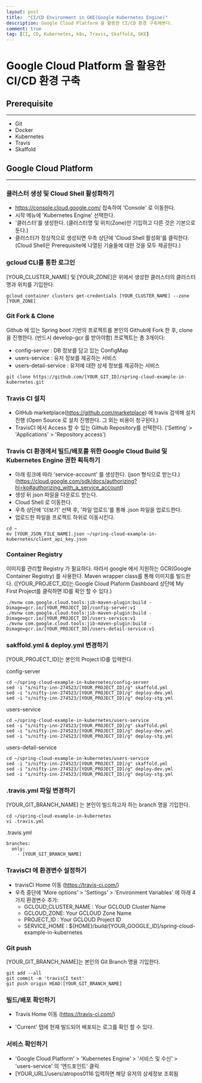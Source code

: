 ```yaml
---
layout: post
title:  "CI/CD Environment in GKE(Google Kubernetes Engine)"
description: Google Cloud Platform 을 활용한 CI/CD 환경 구축해본다.
comment: true
tag: [CI, CD, Kubernetes, k8s, Travis, Skaffold, GKE]
---
```


# Google Cloud Platform 을 활용한 CI/CD 환경 구축

## Prerequisite
---
- Git
- Docker
- Kubernetes
- Travis
- Skaffold

## Google Cloud Platform
---
### 클러스터 생성 및 Cloud Shell 활성화하기
- https://console.cloud.google.com/ 접속하여 'Console' 로 이동한다.
- 시작 메뉴에 'Kubernetes Engine' 선택한다.
- '클러스터'를 생성한다. (클러스터명 및 위치(Zone)만 기입하고 다른 것은 기본으로 둔다.)
- 클러스터가 정상적으로 생성되면 우측 상단에 'Cloud Shell 활성화'를 클릭한다.
  (Cloud Shell은 Prerequisite에 나열된 기술들에 대한 것을 모두 제공한다.)

### gcloud CLI를 통한 로그인
[YOUR_CLUSTER_NAME] 및 [YOUR_ZONE]은 위에서 생성한 클러스터의 클러스터명과 위치를 기입한다.

```
gcloud container clusters get-credentials [YOUR_CLUSTER_NAME] --zone [YOUR_ZONE]
```

### Git Fork & Clone
Github 에 있는 Spring boot 기반의 프로젝트를 본인의 Github에 Fork 한 후, clone 을 진행한다. (반드시 develop-gcr 를 받아야함)
프로젝트는 총 3개이다:
 - config-server : DB 정보를 담고 있는 ConfigMap
 - users-service : 유저 정보를 제공하는 서비스
 - users-detail-service : 유저에 대한 상세 정보를 제공하는 서비스

```
git clone https://github.com/[YOUR_GIT_ID]/spring-cloud-example-in-kubernetes.git
```

### Travis CI 설치
- GitHub marketplace(https://github.com/marketplace) 에 travis 검색해 설치 진행
  (Open Source 로 설치 진행한다. 그 외는 비용이 청구된다.)
- TravisCI 에서 Access 할 수 있는 Github Repository를 선택한다.
  ('Setting' >  'Applications' > 'Repository access')

### Travis CI 환경에서 빌드/배포를 위한 Google Cloud Build 및 Kubernetes Engine 권한 획득하기
- 아래 링크에 따라 'service-account' 를 생성한다. (json 형식으로 받는다.)
  (https://cloud.google.com/sdk/docs/authorizing?hl=ko#authorizing_with_a_service_account)
- 생성 뒤 json 파일을 다운로드 받는다.
- Cloud Shell 로 이동한다.
- 우측 상단에 '더보기' 선택 후, '파일 업로드'를 통해 .json 파일을 업로드한다.
- 업로드한 파일을 프로젝트 하위로 이동시킨다.

```
cd ~
mv [YOUR_JSON_FILE_NAME].json ~/spring-cloud-example-in-kubernetes/client_api_key.json
```

### Container Registry
이미지를 관리할 Registry 가 필요하다. 따라서 google 에서 지원하는 GCR(Google Container Registry) 를 사용한다.
Maven wrapper class를 통해 이미지를 빌드한다.
([YOUR_PROJECT_ID]는 Google Cloud Plaform Dashboard 상단에 My First Project를 클릭하면 ID를 확인 할 수 있다.)

```
./mvnw com.google.cloud.tools:jib-maven-plugin:build -Dimage=gcr.io/[YOUR_PROJECT_ID]/config-server:v1
./mvnw com.google.cloud.tools:jib-maven-plugin:build -Dimage=gcr.io/[YOUR_PROJECT_ID]/users-service:v1
./mvnw com.google.cloud.tools:jib-maven-plugin:build -Dimage=gcr.io/[YOUR_PROJECT_ID]/users-detail-service:v1
```

### sakffold.yml & deploy.yml 변경하기
[YOUR_PROJECT_ID]는 본인의 Project ID를 입력한다.

config-server
```
cd ~/spring-cloud-example-in-kubernetes/config-server
sed -i "s/nifty-inn-274523/[YOUR_PROJECT_ID]/g" skaffold.yml
sed -i "s/nifty-inn-274523/[YOUR_PROJECT_ID]/g" deploy-dev.yml
sed -i "s/nifty-inn-274523/[YOUR_PROJECT_ID]/g" deploy-stg.yml
```

users-service
```
cd ~/spring-cloud-example-in-kubernetes/users-service
sed -i "s/nifty-inn-274523/[YOUR_PROJECT_ID]/g" skaffold.yml
sed -i "s/nifty-inn-274523/[YOUR_PROJECT_ID]/g" deploy-dev.yml
sed -i "s/nifty-inn-274523/[YOUR_PROJECT_ID]/g" deploy-stg.yml
```

users-detail-service
```
cd ~/spring-cloud-example-in-kubernetes/users-service
sed -i "s/nifty-inn-274523/[YOUR_PROJECT_ID]/g" skaffold.yml
sed -i "s/nifty-inn-274523/[YOUR_PROJECT_ID]/g" deploy-dev.yml
sed -i "s/nifty-inn-274523/[YOUR_PROJECT_ID]/g" deploy-stg.yml
```

### .travis.yml 파일 변경하기
[YOUR_GIT_BRANCH_NAME] 는 본인이 빌드하고자 하는 branch 명을 기입한다.

```
cd ~/spring-cloud-example-in-kubernetes
vi .travis.yml
```

.travis.yml
```
branches:
  only:
    - [YOUR_GIT_BRANCH_NAME]
```

### TravisCI 에 환경변수 설정하기
- travisCI Home 이동
  (https://travis-ci.com/)
- 우측 중단에 'More options' > 'Settings' > 'Environment Variables' 에 아래 4가지 환경변수 추가:
  - GCLOUD_CLUSTER_NAME : Your GCLOUD Cluster Name
  - GCLOUD_ZONE: Your GCLOUD Zone Name
  - PROJECT_ID : Your GCLOUD Project ID
  - SERVICE_HOME : ${HOME}/build/[YOUR_GOOGLE_ID]/spring-cloud-example-in-kubernetes

### Git push
[YOUR_GIT_BRANCH_NAME]는 본인의 Git Branch 명을 기입한다.

```
git add --all
git commit -m 'travisCI test'
git push origin HEAD:[YOUR_GIT_BRANCH_NAME]
```

### 빌드/배포 확인하기
- Travis Home 이동
  (https://travis-ci.com/)

- 'Current' 탭에 현재 빌드되어 배포되는 로그를 확인 할 수 있다.


### 서비스 확인하기
- 'Google Cloud Platform' > 'Kubernetes Engine' > '서비스 및 수신' > 'users-service' 의 '엔드포인트' 클릭
- [YOUR_URL]/users/atropos0116 입력하면 해당 유저의 상세정보 조회됨
